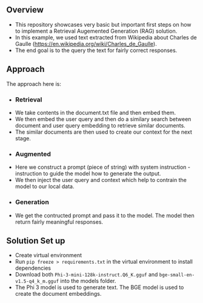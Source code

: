 ## Overview
- This repository showcases very basic but important first steps on how to implement a Retrieval Augemented Generation (RAG) solution.
- In this example, we used text extracted from Wikipedia about Charles de Gaulle (https://en.wikipedia.org/wiki/Charles_de_Gaulle).
- The end goal is to the query the text for fairly correct responses.

## Approach
The approach here is:
 - ### Retrieval
  - We take contents in the document.txt file and then embed them.
  - We then embed the user query and then do a similary search between document and user query embedding to retrieve similar documents.
  - The similar documents are then used to create our context for the next stage.
 - ### Augmented
  - Here we construct a prompt (piece of string) with system instruction - instruction to guide the model how to generate the output. 
  - We then inject the user query and context which help to contrain the model to our local data. 
 - ### Generation
  - We get the contructed prompt and pass it to the model. The model then return fairly meaningful responses.
## Solution Set up
 - Create virtual environment
 - Run `pip freeze > requirements.txt` in the virtual environment to install dependencies
 - Download both `Phi-3-mini-128k-instruct.Q6_K.gguf` and `bge-small-en-v1.5-q4_k_m.gguf` into the models folder.
  - The Phi 3 model is used to generate text. The BGE model is used to create the document embeddings. 